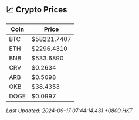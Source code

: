 ## 📈 Crypto Prices

| Coin | Price |
| ---- | ----- |
| BTC | $58221.7407 |
| ETH | $2296.4310 |
| BNB | $533.6890 |
| CRV | $0.2634 |
| ARB | $0.5098 |
| OKB | $38.4353 |
| DOGE | $0.0997 |

_Last Updated: 2024-09-17 07:44:14.431 +0800 HKT_